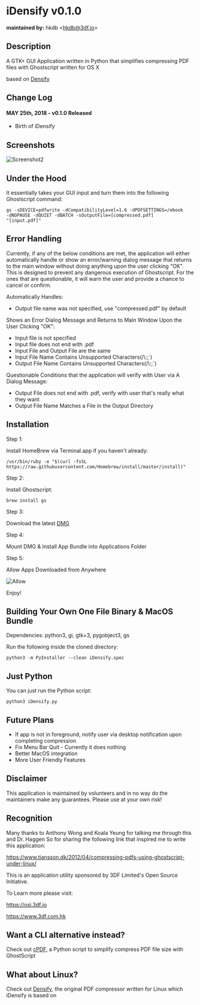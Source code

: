 # iDensify v0.1.0
**maintained by:** hkdb \<<hkdb@3df.io>\><br />

## Description

A GTK+ GUI Application written in Python that simplifies compressing PDF files with Ghostscript written for OS X

based on [Densify](https://github.com/hkdb/Densify)

## Change Log

#### MAY 25th, 2018 - v0.1.0 Released

- Birth of iDensify

## Screenshots

![Screenshot2](https://osi.3df.io/wp-content/uploads/2018/05/iDensify2.png)

## Under the Hood

It essentially takes your GUI input and turn them into the following Ghostscript command:

```
gs -sDEVICE=pdfwrite -dCompatibilityLevel=1.6 -dPDFSETTINGS=/ebook
-dNOPAUSE -dQUIET -dBATCH -sOutputFile=[compressed.pdf]
"[input.pdf]"
```

## Error Handling

Currently, if any of the below conditions are met, the application will either automatically handle or show an error/warning dialog message that returns to the main window without doing anything upon the user clicking "OK". This is designed to prevent any dangerous execution of Ghostscript. For the ones that are questionable, it will warn the user and provide a chance to cancel or confirm.

Automatically Handles:

- Output file name was not specified, use "compressed.pdf" by default

Shows an Error Dialog Message and Returns to Main Window Upon the User Clicking "OK":

- Input file is not specified
- Input file does not end with .pdf
- Input File and Output File are the same
- Input File Name Contains Unsupported Characters(/\\:;\`)
- Output File Name Contains Unsupported Characters(/\\:;\`)

Questionable Conditions that the application will verify with User via A Dialog Message:

- Output File does not end with .pdf, verify with user that's really what they want
- Output File Name Matches a File in the Output Directory

## Installation

Step 1:

Install HomeBrew via Terminal.app if you haven't already:

```
/usr/bin/ruby -e "$(curl -fsSL https://raw.githubusercontent.com/Homebrew/install/master/install)"
```

Step 2:

Install Ghostscript:

```
brew install gs
```

Step 3:

Download the latest [DMG](https://osi.3df.io/share/iDensify-0.1.0.dmg)

Step 4:

Mount DMG & Install App Bundle into Applications Folder

Step 5:

Allow Apps Downloaded from Anywhere

![Allow](https://osi.3df.io/wp-content/uploads/2018/05/MacSecuritySettings.png)

Enjoy!


## Building Your Own One File Binary & MacOS Bundle

Dependencies: python3, gi, gtk+3, pygobject3, gs

Run the following inside the cloned directory:

```
python3 -m PyInstaller --clean iDensify.spec
```

## Just Python

You can just run the Python script:

```
python3 iDensify.py
```

## Future Plans

- If app is not in foreground, notify user via desktop notification upon completing compression
- Fix Menu Bar Quit - Currently it does nothing
- Better MacOS integration
- More User Friendly Features

## Disclaimer

This application is maintained by volunteers and in no way do the maintainers make any guarantees. Please use at your own risk!

## Recognition

Many thanks to Anthony Wong and Koala Yeung for talking me through this and Dr. Haggen So for sharing the following link that inspired me to write this application:

https://www.tjansson.dk/2012/04/compressing-pdfs-using-ghostscript-under-linux/

This is an application utility sponsored by 3DF Limited's Open Source Initiative.

To Learn more please visit:

https://osi.3df.io

https://www.3df.com.hk

## Want a CLI alternative instead?

Check out [cPDF](https://github.com/hkdb/cpdf), a Python script to simplify compress PDF file size with GhostScript

## What about Linux?

Check out [Densify](https://github.com/hkdb/Densify), the original PDF compressor written for Linux which iDensify is based on

